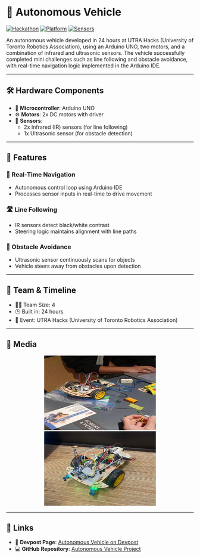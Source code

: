 # 🚗 Autonomous Vehicle

[![Hackathon](https://img.shields.io/badge/Built%20at-UTRA%20Hacks-0094D0?style=for-the-badge)](https://utra.engineering)
[![Platform](https://img.shields.io/badge/Microcontroller-Arduino%20UNO-00979D?style=for-the-badge&logo=arduino&logoColor=white)](https://www.arduino.cc/)
[![Sensors](https://img.shields.io/badge/Sensors-Infrared%20%26%20Ultrasonic-yellowgreen?style=for-the-badge)]()

An autonomous vehicle developed in 24 hours at UTRA Hacks (University of Toronto Robotics Association), using an Arduino UNO, two motors, and a combination of infrared and ultrasonic sensors. The vehicle successfully completed mini challenges such as line following and obstacle avoidance, with real-time navigation logic implemented in the Arduino IDE.

---

## 🛠 Hardware Components

- 🧠 **Microcontroller**: Arduino UNO  
- ⚙️ **Motors**: 2x DC motors with driver  
- 👀 **Sensors**:
  - 2x Infrared (IR) sensors (for line following)
  - 1x Ultrasonic sensor (for obstacle detection)

---

## 🚀 Features

### 🔁 Real-Time Navigation
- Autonomous control loop using Arduino IDE
- Processes sensor inputs in real-time to drive movement

### 🛣️ Line Following
- IR sensors detect black/white contrast
- Steering logic maintains alignment with line paths

### 🧱 Obstacle Avoidance
- Ultrasonic sensor continuously scans for objects
- Vehicle steers away from obstacles upon detection

---

## 👥 Team & Timeline

- 👨‍💻 Team Size: 4  
- 🕒 Built in: 24 hours  
- 🏫 Event: UTRA Hacks (University of Toronto Robotics Association)

---

## 📸 Media

<p align="center">
  <img src="./pic1.jpeg" width="300" height="200"/>
  <img src="./pic2.jpeg" width="300" height="200"/>
</p>

---

## 🔗 Links

- 🧠 **Devpost Page**: [Autonomous Vehicle on Devpost](https://devpost.com/software/autonomous-vehicle)
- 💻 **GitHub Repository**: [Autonomous Vehicle Project](https://github.com/nathwung/autonomous-vehicle)
